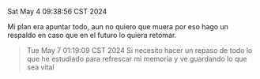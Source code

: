 Sat May  4 09:38:56 CST 2024


Mi plan era apuntar todo, aun no quiero que muera por eso hago un respaldo en caso que en el futuro lo quiera retomar.



> Tue May  7 01:19:09 CST 2024
Si necesito hacer un repaso de todo lo que he estudiado para refrescar mi memoria y ve guardando lo que sea vital


